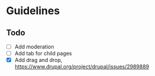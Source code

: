 # Guidelines

## Todo

- [ ] Add moderation
- [ ] Add tab for child pages
- [x] Add drag and drop, https://www.drupal.org/project/drupal/issues/2989889
